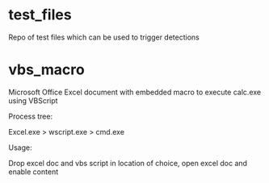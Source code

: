 # test_files

Repo of test files which can be used to trigger detections

# vbs_macro

Microsoft Office Excel document with embedded macro to execute calc.exe using VBScript

Process tree:

Excel.exe > wscript.exe > cmd.exe

Usage:

Drop excel doc and vbs script in location of choice, open excel doc and enable content
